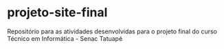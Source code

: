 # projeto-site-final
Repositório para as atividades desenvolvidas para o projeto final do curso Técnico em Informática - Senac Tatuapé
